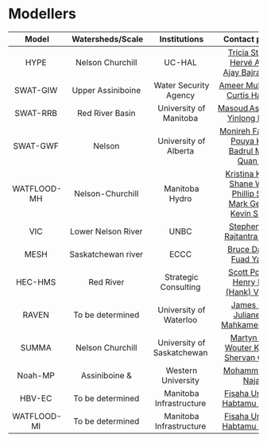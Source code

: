 # Modellers
| Model | Watersheds/Scale | Institutions | Contact persons 
| :---: | :---: |  :---: | :---: |
|HYPE  |	Nelson Churchill  |	UC-HAL |	<a href="mailto:tricia.stadnyk@ucalgary.ca">Tricia Stadnyk </a><br> <a href="mailto:oyemonbade.awoye@ucalgary.ca">Hervé Awoye </a><br> <a href="mailto:ajay.bajracharya@ucalgary.ca">Ajay Bajracharya </a><br>|
|SWAT-GIW  |	Upper Assiniboine  |	Water Security Agency |	<a href="mailto:Ameer.Muhammad@wsask.ca">Ameer Muhammad </a><br> <a href="mailto:curtis.hallborg@wsask.ca">Curtis Hallborg </a><br>|
|SWAT-RRB  |	Red River Basin  |	University of Manitoba |	<a href="mailto:Masoud.Asadzadeh@umanitoba.ca">Masoud Asadzadeh </a><br> <a href="mailto:huangy32@myumanitoba.ca">Yinlong Huang </a><br>|
|SWAT-GWF  |	Nelson  |	University of Alberta |	<a href="mailto:faramarz@ualberta.ca">Monireh Faramarzi </a><br> <a href="mailto:khalili@ualberta.ca">Pouya Khalili </a><br> <a href="mailto:masud@ualberta.ca">Badrul Masud </a><br> <a href="mailto:Quan.Cui@ualberta.ca">Quan Cui </a><br>|
|WATFLOOD-MH  |	Nelson-Churchill  |	Manitoba Hydro |	<a href="mailto:kkoenig@hydro.mb.ca">Kristina Koenig  </a><br> <a href="mailto:swruth@hydro.mb.ca">Shane Wruth  </a><br> <a href="mailto:pslota@hydro.mb.ca">Phillip Slota  </a><br> <a href="mailto:mgervais@hydro.mb.ca">Mark Gervais  </a><br> <a href="mailto:ksagan@hydro.mb.ca">Kevin Sagan  </a><br>|
|VIC  |	Lower Nelson River  |	UNBC |	<a href="mailto:stephen.dery@unbc.ca">Stephen Dery </a><br> <a href="mailto:lilhare@unbc.ca">Rajtantra Lilhare </a><br>|
|MESH  |	Saskatchewan river  |	ECCC |	<a href="mailto:bruce.davison@canada.ca">Bruce Davison </a><br> <a href="mailto:fuad.yassin@usask.ca">Fuad Yassin  </a><br>|
|HEC-HMS  |	Red River  |	Strategic Consulting |	<a href="mailto:umpokors@myumanitoba.ca">Scott Pokorny </a><br> <a href="mailto:hank@strategiccc.ca ">Henry David (Hank) Venema </a><br>|
|RAVEN  |	To be determined  |	University of Waterloo |	<a href="mailto:jrcraig@uwaterloo.ca">James Craig </a><br> <a href="mailto:juliane.mai@uwaterloo.ca">Juliane Mai </a><br> <a href="mailto:mahkameh.taheri@uwaterloo.ca">Mahkameh Taheri </a><br>|
|SUMMA  |	Nelson Churchill  |	University of Saskatchewan |	<a href="mailto:martyn.clark@usask.ca">Martyn Clark </a><br> <a href="mailto:wouter.knoben@usask.ca">Wouter Knoben  </a><br> <a href="mailto:shervan.gharari@usask.ca">Shervan Gharari </a><br>|
|Noah-MP  |	Assiniboine &  |	Western University |	<a href="mailto:mnajafi7@uwo.ca">Mohammad Reza Najafi  </a><br>|
|HBV-EC  |	To be determined  |	Manitoba Infrastructure |	<a href="mailto:fisaha.unduche@gov.mb.ca">Fisaha Unduche </a><br> <a href="mailto:habtamu.tolossa@gov.mb.ca">Habtamu Tolossa </a><br>|
|WATFLOOD-MI  |	To be determined  |	Manitoba Infrastructure |	<a href="mailto:fisaha.unduche@gov.mb.ca">Fisaha Unduche </a><br> <a href="mailto:habtamu.tolossa@gov.mb.ca">Habtamu Tolossa </a><br>|
